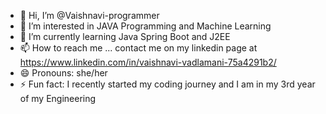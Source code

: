 - 👋 Hi, I’m @Vaishnavi-programmer
- 👀 I’m interested in JAVA Programming and Machine Learning
- 🌱 I’m currently learning Java Spring Boot and J2EE
- 📫 How to reach me ... contact me on my linkedin page at https://www.linkedin.com/in/vaishnavi-vadlamani-75a4291b2/
- 😄 Pronouns: she/her
- ⚡ Fun fact: I recently started my coding journey and I am in my 3rd year of my Engineering 

<!---
Vaishnavi-programmer/Vaishnavi-programmer is a ✨ special ✨ repository because its `README.md` (this file) appears on your GitHub profile.
You can click the Preview link to take a look at your changes.
--->
